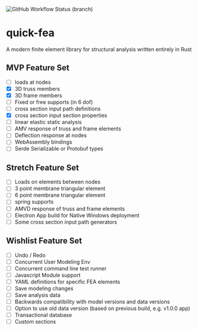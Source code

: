 ![GitHub Workflow Status (branch)](https://img.shields.io/github/workflow/status/LukeMinnich/quick-fea/build-master/master)

# quick-fea
A modern finite element library for structural analysis written entirely in Rust

## MVP Feature Set
* [ ] loads at nodes
* [x] 3D truss members
* [x] 3D frame members
* [ ] Fixed or free supports (in 6 dof)
* [ ] cross section input path definitions
* [x] cross section input section properties
* [ ] linear elastic static analysis
* [ ] AMV response of truss and frame elements
* [ ] Deflection response at nodes
* [ ] WebAssembly bindings
* [ ] Serde Serializable or Protobuf types

## Stretch Feature Set
* [ ] Loads on elements between nodes
* [ ] 3 point membrane triangular element
* [ ] 6 point membrane triangular element
* [ ] spring supports
* [ ] AMVD response of truss and frame elements
* [ ] Electron App build for Native Windows deployment
* [ ] Some cross section input path generators

## Wishlist Feature Set
* [ ] Undo / Redo
* [ ] Concurrent User Modeling Env
* [ ] Concurrent command line test runner
* [ ] Javascript Module support
* [ ] YAML definitions for specific FEA elements
* [ ] Save modeling changes
* [ ] Save analysis data
* [ ] Backwards compatibility with model versions and data versions
* [ ] Option to use old data version (based on previous build, e.g. v1.0.0 app)
* [ ] Transactional database 
* [ ] Custom sections
